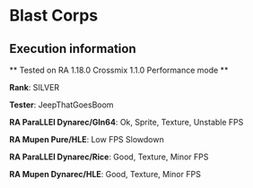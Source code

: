 # Blast Corps 

## Execution information

** Tested on RA 1.18.0 Crossmix 1.1.0 Performance mode **

**Rank**: SILVER

**Tester**: JeepThatGoesBoom


**RA ParaLLEl Dynarec/Gln64**: Ok, Sprite, Texture, Unstable FPS

**RA Mupen Pure/HLE**: Low FPS Slowdown

**RA ParaLLEl Dynarec/Rice**: Good, Texture, Minor FPS

**RA Mupen Dynarec/HLE**: Good, Texture, Minor FPS